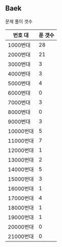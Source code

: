 ## Baek

문제 풀이 갯수

번호 대 | 푼 갯수
--------- | -------
1000번대 | 28
2000번대 | 21
3000번대 | 3
4000번대 | 3
5000번대 | 4
6000번대 | 0
7000번대 | 3
8000번대 | 0
9000번대 | 3
10000번대 | 5
11000번대 | 7
12000번대 | 1
13000번대 | 2
14000번대 | 5
15000번대 | 3
16000번대 | 1
17000번대 | 4
18000번대 | 1
19000번대 | 1
20000번대 | 0
21000번대 | 0
